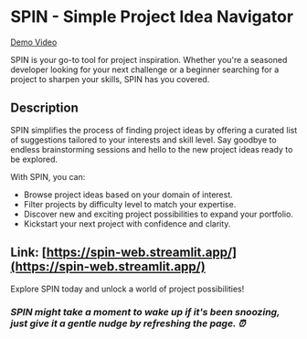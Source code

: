 # SPIN - Simple Project Idea Navigator

[Demo Video](https://github.com/kosuri-indu/SPIN-simple-project-idea-navigator/assets/118645569/6b6c1468-16d8-4ddc-a9e3-e611c9044a6f)


SPIN is your go-to tool for project inspiration. Whether you're a seasoned developer looking for your next challenge or a beginner searching for a project to sharpen your skills, SPIN has you covered.

## Description

SPIN simplifies the process of finding project ideas by offering a curated list of suggestions tailored to your interests and skill level. Say goodbye to endless brainstorming sessions and hello to the new project ideas ready to be explored.

With SPIN, you can:

- Browse project ideas based on your domain of interest.
- Filter projects by difficulty level to match your expertise.
- Discover new and exciting project possibilities to expand your portfolio.
- Kickstart your next project with confidence and clarity.

## Link: [https://spin-web.streamlit.app/](https://spin-web.streamlit.app/)

Explore SPIN today and unlock a world of project possibilities!
<br>
### _SPIN might take a moment to wake up if it's been snoozing, just give it a gentle nudge by refreshing the page. ⏰_
